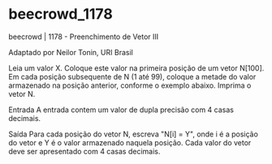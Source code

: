 # beecrowd_1178

beecrowd | 1178 - Preenchimento de Vetor III

Adaptado por Neilor Tonin, URI  Brasil

Leia um valor X. Coloque este valor na primeira posição de um vetor N[100]. Em cada posição subsequente de N (1 até 99), coloque a metade do valor armazenado na posição anterior, conforme o exemplo abaixo. Imprima o vetor N.

Entrada
A entrada contem um valor de dupla precisão com 4 casas decimais.

Saída
Para cada posição do vetor N, escreva "N[i] = Y", onde i é a posição do vetor e Y é o valor armazenado naquela posição. Cada valor do vetor deve ser apresentado com 4 casas decimais.
